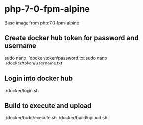 # php-7-0-fpm-alpine

Base image from php:7.0-fpm-alpine

## Create docker hub token for password and username

sudo nano ./docker/token/password.txt
sudo nano ./docker/token/username.txt

## Login into docker hub

./docker/login.sh

## Build to execute and upload

./docker/build/execute.sh
./docker/build/uplaod.sh
